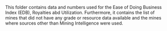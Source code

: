 This folder contains data and numbers used for the Ease of Doing Business Index (EDB), Royalties abd Utilization.
Furthermore, it contains the list of mines that did not have any grade or resource data available and the mines where sources other than Mining Intelligence
were used.
